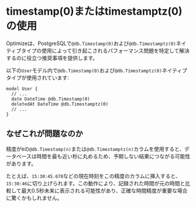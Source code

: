 # timestamp(0)またはtimestamptz(0)の使用

Optimizeは、PostgreSQLで`@db.Timestamp(0)`および`@db.Timestamptz(0)`ネイティブタイプの使用によって引き起こされるパフォーマンス問題を特定して解決するのに役立つ推奨事項を提供します。

以下の`User`モデル内で`@db.Timestamp(0)`および`@db.Timestamptz(0)`ネイティブタイプが使用されています:

```
model User {
  // ...
  date DateTime @db.Timestamp(0)
  deletedAt DateTime @db.Timestamptz(0)
  // ...
}
```

## なぜこれが問題なのか

精度が`0`の`@db.Timestamp(n)`または`@db.Timestamptz(n)`カラムを使用すると、データベースは時間を最も近い秒に丸めるため、予期しない結果につながる可能性があります。

たとえば、`15:30:45.678`などの現在時刻をこの精度のカラムに挿入すると、`15:30:46`に切り上げられます。この動作により、記録された時間が元の時間と比較して最大0.5秒未来に表示される可能性があり、正確な時間精度が重要な場合に驚くかもしれません。
